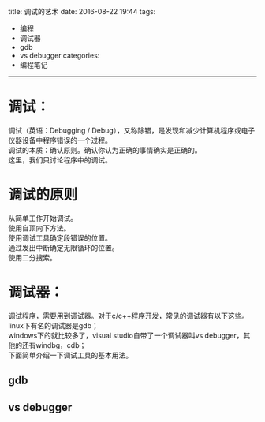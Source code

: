 title: 调试的艺术
date: 2016-08-22 19:44
tags:
- 编程
- 调试器
- gdb
- vs debugger
categories:
- 编程笔记
---

# 调试：
调试（英语：Debugging / Debug），又称除错，是发现和减少计算机程序或电子仪器设备中程序错误的一个过程。  
调试的本质：确认原则。确认你认为正确的事情确实是正确的。  
这里，我们只讨论程序中的调试。

# 调试的原则
从简单工作开始调试。  
使用自顶向下方法。  
使用调试工具确定段错误的位置。  
通过发出中断确定无限循环的位置。  
使用二分搜索。

# 调试器：
调试程序，需要用到调试器。对于c/c++程序开发，常见的调试器有以下这些。  
linux下有名的调试器是gdb；  
windows下的就比较多了，visual studio自带了一个调试器叫vs debugger，其他的还有windbg，cdb；  
下面简单介绍一下调试工具的基本用法。

## gdb

## vs debugger

